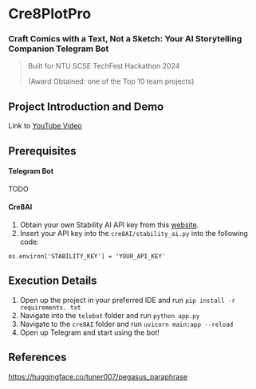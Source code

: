 # Cre8PlotPro
### Craft Comics with a Text, Not a Sketch: Your AI Storytelling Companion Telegram Bot
> Built for NTU SCSE TechFest Hackathon 2024 
> 
> (Award Obtained: one of the Top 10 team projects)

##  Project Introduction and Demo
Link to [YouTube Video](https://youtu.be/dRdkiLh4bPc)

## Prerequisites
#### Telegram Bot
TODO
#### Cre8AI
1. Obtain your own Stability AI API key from this [website](https://platform.stability.ai/account/keys).
2. Insert your API key into the `cre8AI/stability_ai.py` into the following code:

`os.environ['STABILITY_KEY'] = 'YOUR_API_KEY'`

## Execution Details
1. Open up the project in your preferred IDE and run `pip install -r requirements. txt`
2. Navigate into the `telebot` folder and run `python app.py`
3. Navigate to the `cre8AI` folder and run `uvicorn main:app --reload`
4. Open up Telegram and start using the bot! 

## References
https://huggingface.co/tuner007/pegasus_paraphrase
